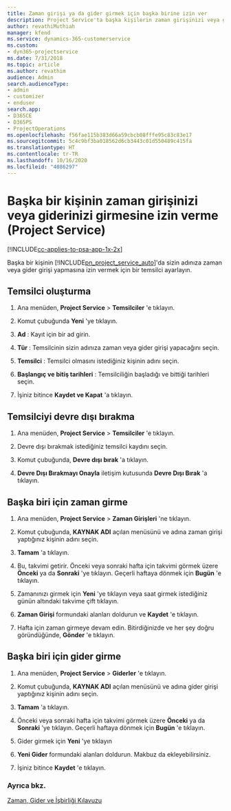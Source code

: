 ```yaml
---
title: Zaman girişi ya da gider girmek için başka birine izin ver
description: Project Service'ta başka kişilerin zaman girişinizi veya giderinizi girmesine izin verme
author: revathiMuthiah
manager: kfend
ms.service: dynamics-365-customerservice
ms.custom:
- dyn365-projectservice
ms.date: 7/31/2018
ms.topic: article
ms.author: revathim
audience: Admin
search.audienceType:
- admin
- customizer
- enduser
search.app:
- D365CE
- D365PS
- ProjectOperations
ms.openlocfilehash: f56fae115b383d66a59cbcb08fffe95c83c83e17
ms.sourcegitcommit: 5c4c9bf3ba018562d6cb3443c01d550489c415fa
ms.translationtype: HT
ms.contentlocale: tr-TR
ms.lasthandoff: 10/16/2020
ms.locfileid: "4086297"
---
```

# <a name="allow-someone-else-to-enter-your-time-entry-or-expense-project-service"></a>Başka bir kişinin zaman girişinizi veya giderinizi girmesine izin verme (Project Service)

[!INCLUDE[cc-applies-to-psa-app-1x-2x](../includes/cc-applies-to-psa-app-1x-2x.md)]

Başka bir kişinin [!INCLUDE[pn_project_service_auto](../includes/pn-project-service-auto.md)]'da sizin adınıza zaman veya gider girişi yapmasına izin vermek için bir temsilci ayarlayın.  
  
## <a name="create-a-delegate"></a>Temsilci oluşturma  
  
1.  Ana menüden, **Project Service** > **Temsilciler** 'e tıklayın.  
  
2.  Komut çubuğunda **Yeni** 'ye tıklayın.  
  
3. **Ad** : Kayıt için bir ad girin.  
  
4. **Tür** : Temsilcinin sizin adınıza zaman veya gider girişi yapacağını seçin.  
  
5. **Temsilci** : Temsilci olmasını istediğiniz kişinin adını seçin.  
  
6. **Başlangıç ve bitiş tarihleri** : Temsilciliğin başladığı ve bittiği tarihleri seçin.  
  
7.  İşiniz bitince **Kaydet ve Kapat** 'a tıklayın.  
  
## <a name="turn-off-delegation"></a>Temsilciyi devre dışı bırakma  
  
1.  Ana menüden, **Project Service** > **Temsilciler** 'e tıklayın.  
  
2.  Devre dışı bırakmak istediğiniz temsilci kaydını seçin.  
  
3.  Komut çubuğunda, **Devre dışı bırak** 'a tıklayın.  
  
4.  **Devre Dışı Bırakmayı Onayla** iletişim kutusunda **Devre Dışı Bırak** 'a tıklayın.  
  
## <a name="enter-time-for-someone-else"></a>Başka biri için zaman girme  
  
1.  Ana menüden, **Project Service** > **Zaman Girişleri** 'ne tıklayın.  
  
2.  Komut çubuğunda, **KAYNAK ADI** açılan menüsünü ve adına zaman girişi yaptığınız kişinin adını seçin.  
  
3.  **Tamam** 'a tıklayın.  
  
4.  Bu, takvimi getirir. Önceki veya sonraki hafta için takvimi görmek üzere **Önceki** ya da **Sonraki** 'ye tıklayın. Geçerli haftaya dönmek için **Bugün** 'e tıklayın.  
  
5.  Zamanınızı girmek için **Yeni** 'ye tıklayın veya saat girmek istediğiniz günün altındaki takvime çift tıklayın.  
  
6.  **Zaman Girişi** formundaki alanları doldurun ve **Kaydet** 'e tıklayın.  
  
7.  Hafta için zaman girmeye devam edin. Bitirdiğinizde ve her şey doğru göründüğünde, **Gönder** 'e tıklayın.  
  
## <a name="enter-expenses-for-someone-else"></a>Başka biri için gider girme  
  
1.  Ana menüden, **Project Service** > **Giderler** 'e tıklayın.  
  
2.  Komut çubuğunda, **KAYNAK ADI** açılan menüsünü ve adına gider girişi yaptığınız kişinin adını seçin.  
  
3.  **Tamam** 'a tıklayın.  
  
4.  Önceki veya sonraki hafta için takvimi görmek üzere **Önceki** ya da **Sonraki** 'ye tıklayın. Geçerli haftaya dönmek için **Bugün** 'e tıklayın.  
  
5.  Gider girmek için **Yeni** 'ye tıklayın  
  
6.  **Yeni Gider** formundaki alanları doldurun. Makbuz da ekleyebilirsiniz.  
  
7.  İşiniz bitince **Kaydet** 'e tıklayın.  
  
### <a name="see-also"></a>Ayrıca bkz.  
 [Zaman, Gider ve İşbirliği Kılavuzu](../psa/time-expense-collaboration-guide.md)
